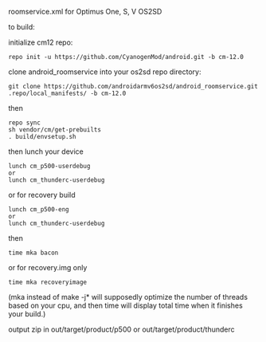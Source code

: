 roomservice.xml for Optimus One, S, V OS2SD

to build:

initialize cm12 repo:

    repo init -u https://github.com/CyanogenMod/android.git -b cm-12.0

clone android_roomservice into your os2sd repo directory:

    git clone https://github.com/androidarmv6os2sd/android_roomservice.git .repo/local_manifests/ -b cm-12.0

then

    repo sync
    sh vendor/cm/get-prebuilts
    . build/envsetup.sh

then lunch your device

    lunch cm_p500-userdebug
    or
    lunch cm_thunderc-userdebug

or  for recovery build

    lunch cm_p500-eng
    or
    lunch cm_thunderc-userdebug

then

    time mka bacon

or  for recovery.img only

    time mka recoveryimage

(mka instead of make -j* will supposedly optimize the number of threads based on your cpu, and then time will display total time when it finishes your build.)

output zip in
    out/target/product/p500
    or
    out/target/product/thunderc
